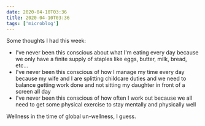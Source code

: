 ```yaml
---
date: 2020-04-10T03:36
title: 2020-04-10T03:36
tags: ['microblog']
---
```


Some thoughts I had this week:

- I’ve never been this conscious about what I'm eating every day because we only have a finite supply of staples like eggs, butter, milk, bread, etc…
- I've never been this conscious of how I manage my time every day because my wife and I are splitting childcare duties and we need to balance getting work done and not sitting my daughter in front of a screen all day
- I've never been this conscious of how often I work out because we all need to get some physical exercise to stay mentally and physically well

Wellness in the time of global un-wellness, I guess.
